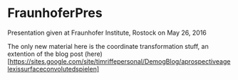 # FraunhoferPres
Presentation given at Fraunhofer Institute, Rostock on May 26, 2016

The only new material here is the coordinate transformation stuff, an extention of the blog post (here)[https://sites.google.com/site/timriffepersonal/DemogBlog/aprospectiveagelexissurfaceconvolutedspielen]
